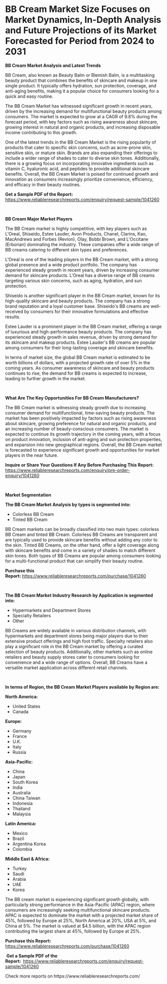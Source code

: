 <p><h1>BB Cream Market Size Focuses on Market Dynamics, In-Depth Analysis and Future Projections of its Market Forecasted for Period from 2024 to 2031</h1></p><p><strong>BB Cream Market Analysis and Latest Trends</strong></p>
<p><p>BB Cream, also known as Beauty Balm or Blemish Balm, is a multitasking beauty product that combines the benefits of skincare and makeup in one single product. It typically offers hydration, sun protection, coverage, and anti-aging benefits, making it a popular choice for consumers looking for a quick and easy routine.</p><p>The BB Cream Market has witnessed significant growth in recent years, driven by the increasing demand for multifunctional beauty products among consumers. The market is expected to grow at a CAGR of 9.8% during the forecast period, with key factors such as rising awareness about skincare, growing interest in natural and organic products, and increasing disposable income contributing to this growth.</p><p>One of the latest trends in the BB Cream Market is the rising popularity of products that cater to specific skin concerns, such as acne-prone skin, sensitive skin, or mature skin. Brands are also expanding their offerings to include a wider range of shades to cater to diverse skin tones. Additionally, there is a growing focus on incorporating innovative ingredients such as vitamin C, hyaluronic acid, and peptides to provide additional skincare benefits. Overall, the BB Cream Market is poised for continued growth and innovation as consumers increasingly prioritize convenience, efficiency, and efficacy in their beauty routines.</p></p>
<p><strong>Get a Sample PDF of the Report:&nbsp;</strong> <a href="https://www.reliableresearchreports.com/enquiry/request-sample/1041260">https://www.reliableresearchreports.com/enquiry/request-sample/1041260</a></p>
<p>&nbsp;</p>
<p><strong>BB Cream Major Market Players</strong></p>
<p><p>The BB Cream market is highly competitive, with key players such as L'Oreal, Shiseido, Estee Lauder, Avon Products, Chanel, Clarins, Kao, MacAndrews and Forbes (Revlon), Olay, Bobbi Brown, and L'Occitane (Erborian) dominating the industry. These companies offer a wide range of BB creams catering to different skin types and preferences.</p><p>L'Oreal is one of the leading players in the BB Cream market, with a strong global presence and a wide product portfolio. The company has experienced steady growth in recent years, driven by increasing consumer demand for skincare products. L'Oreal has a diverse range of BB creams targeting various skin concerns, such as aging, hydration, and sun protection.</p><p>Shiseido is another significant player in the BB Cream market, known for its high-quality skincare and beauty products. The company has a strong brand reputation and a loyal customer base. Shiseido's BB creams are well-received by consumers for their innovative formulations and effective results.</p><p>Estee Lauder is a prominent player in the BB Cream market, offering a range of luxurious and high-performance beauty products. The company has experienced steady growth in sales revenue, driven by strong demand for its skincare and makeup products. Estee Lauder's BB creams are popular among consumers for their long-lasting coverage and skincare benefits.</p><p>In terms of market size, the global BB Cream market is estimated to be worth billions of dollars, with a projected growth rate of over 5% in the coming years. As consumer awareness of skincare and beauty products continues to rise, the demand for BB creams is expected to increase, leading to further growth in the market.</p></p>
<p>&nbsp;</p>
<p><strong>What Are The Key Opportunities For BB Cream Manufacturers?</strong></p>
<p><p>The BB Cream market is witnessing steady growth due to increasing consumer demand for multifunctional, time-saving beauty products. The market has been positively impacted by factors such as rising awareness about skincare, growing preference for natural and organic products, and an increasing number of beauty-conscious consumers. The market is expected to continue its growth trajectory in the coming years, with a focus on product innovation, inclusion of anti-aging and sun protection properties, and expansion into new geographical regions. Overall, the BB Cream market is forecasted to experience significant growth and opportunities for market players in the near future.</p></p>
<p><strong>Inquire or Share Your Questions If Any Before Purchasing This Report:</strong> <a href="https://www.reliableresearchreports.com/enquiry/pre-order-enquiry/1041260">https://www.reliableresearchreports.com/enquiry/pre-order-enquiry/1041260</a></p>
<p>&nbsp;</p>
<p><strong>Market Segmentation</strong></p>
<p><strong>The BB Cream Market Analysis by types is segmented into:</strong></p>
<p><ul><li>Colorless BB Cream</li><li>Tinted BB Cream‎</li></ul></p>
<p><p>BB Cream markets can be broadly classified into two main types: colorless BB Cream and tinted BB Cream. Colorless BB Creams are transparent and are typically used to provide skincare benefits without adding any color to the skin. Tinted BB Creams, on the other hand, offer a light coverage along with skincare benefits and come in a variety of shades to match different skin tones. Both types of BB Creams are popular among consumers looking for a multi-functional product that can simplify their beauty routine.</p></p>
<p><strong>Purchase this Report:&nbsp;</strong><a href="https://www.reliableresearchreports.com/purchase/1041260">https://www.reliableresearchreports.com/purchase/1041260</a></p>
<p>&nbsp;</p>
<p><strong>The BB Cream Market Industry Research by Application is segmented into:</strong></p>
<p><ul><li>Hypermarkets and Department Stores</li><li>Specialty Retailers</li><li>Other</li></ul></p>
<p><p>BB Creams are widely available in various distribution channels, with hypermarkets and department stores being major players due to their extensive product offerings and high foot traffic. Specialty retailers also play a significant role in the BB Cream market by offering a curated selection of beauty products. Additionally, other markets such as online retailers and beauty supply stores cater to consumers looking for convenience and a wide range of options. Overall, BB Creams have a versatile market application across different retail channels.</p></p>
<p>&nbsp;</p>
<p><strong>In terms of Region, the BB Cream Market Players available by Region are:</strong></p>
<p>
    <p> <strong> North America: </strong>
        <ul>
            <li>United States</li>
            <li>Canada</li>
        </ul>
        </p> 
    <p> <strong> Europe: </strong>
        <ul>
            <li>Germany</li>
            <li>France</li>
            <li>U.K.</li>
            <li>Italy</li>
            <li>Russia</li>
        </ul>
        </p> 
    <p> <strong> Asia-Pacific: </strong>
        <ul>
            <li>China</li>
            <li>Japan</li>
            <li>South Korea</li>
            <li>India</li>
            <li>Australia</li>
            <li>China Taiwan</li>
            <li>Indonesia</li>
            <li>Thailand</li>
            <li>Malaysia</li>
        </ul>
        </p> 
    <p> <strong> Latin America: </strong>
        <ul>
            <li>Mexico</li>
            <li>Brazil</li>
            <li>Argentina Korea</li>
            <li>Colombia</li>
        </ul>
        </p> 
    <p> <strong> Middle East & Africa: </strong>
        <ul>
            <li>Turkey</li>
            <li>Saudi</li>
            <li>Arabia</li>
            <li>UAE</li>
            <li>Korea</li>
        </ul>
    </p>
    </p>
<p><p>The BB cream market is experiencing significant growth globally, with particularly strong performance in the Asia-Pacific (APAC) region, where consumers are increasingly seeking multifunctional skincare products. APAC is expected to dominate the market with a projected market share of 45%, followed by Europe at 25%, North America at 20%, USA at 5%, and China at 5%. The market is valued at $4.5 billion, with the APAC region contributing the largest share at 45%, followed by Europe at 25%.</p></p>
<p><strong>Purchase this Report: </strong><a href="https://www.reliableresearchreports.com/purchase/1041260">https://www.reliableresearchreports.com/purchase/1041260</a></p>
<p>&nbsp;<strong>Get a Sample PDF of the Report:&nbsp;&nbsp;</strong><a href="https://www.reliableresearchreports.com/enquiry/request-sample/1041260">https://www.reliableresearchreports.com/enquiry/request-sample/1041260</a></p>
<p><strong></strong></p>
<p>Check more reports on https://www.reliableresearchreports.com/</p>
